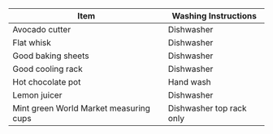 |Item|Washing Instructions|
|---|---|
|Avocado cutter|Dishwasher|
|Flat whisk|Dishwasher|
|Good baking sheets|Dishwasher|
|Good cooling rack|Dishwasher|
|Hot chocolate pot|Hand wash|
|Lemon juicer|Dishwasher|
|Mint green World Market measuring cups|Dishwasher top rack only|
